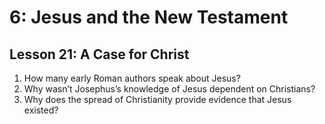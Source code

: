 # 6: Jesus and the New Testament

## Lesson 21: A Case for Christ

1. How many early Roman authors speak about Jesus?
2. Why wasn’t Josephus’s knowledge of Jesus dependent on Christians?
3. Why does the spread of Christianity provide evidence that Jesus existed?

